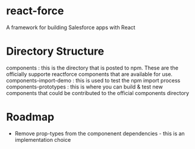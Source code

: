# react-force
A framework for building Salesforce apps with React

# Directory Structure
components : this is the directory that is posted to npm.  These are the officially supporte reactforce components that are available for use.
components-import-demo : this is used to test the npm import process
components-prototypes : this is where you can build & test new components that could be contributed to the official components directory

# Roadmap
- Remove prop-types from the componenent dependencies - this is an implementation choice
